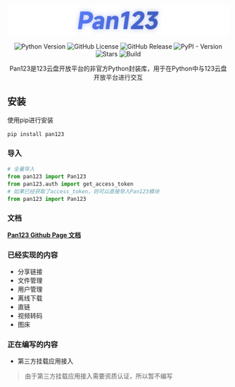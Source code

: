 <div align="center">

![Pan123 Logo](https://raw.githubusercontent.com/SodaCodeSave/Pan123/main/logo.svg)

![Python Version](https://img.shields.io/badge/Python-3.x-blue)
![GitHub License](https://img.shields.io/github/license/SodaCodeSave/Pan123?label=许可)
![GitHub Release](https://img.shields.io/github/v/release/SodaCodeSave/Pan123)
![PyPI - Version](https://img.shields.io/pypi/v/pan123)
![Stars](https://img.shields.io/github/stars/SodaCodeSave/Pan123?style=flat&label=Stars&color=yellow)
![Build](https://img.shields.io/github/actions/workflow/status/SodaCodeSave/Pan123/python-package.yml?label=构建)

Pan123是123云盘开放平台的非官方Python封装库，用于在Python中与123云盘开放平台进行交互

</div>


## 安装

使用pip进行安装

```
pip install pan123
```

### 导入

```python
# 全量导入
from pan123 import Pan123
from pan123.auth import get_access_token
# 如果已经获取了access_token，则可以直接导入Pan123模块
from pan123 import Pan123
```

### 文档

**[Pan123 Github Page 文档](https://sodacodesave.github.io/Pan123-Docs/site/)**

### 已经实现的内容

- 分享链接
- 文件管理
- 用户管理
- 离线下载
- 直链
- 视频转码
- 图床

### 正在编写的内容

- 第三方挂载应用接入
> 由于第三方挂载应用接入需要资质认证，所以暂不编写